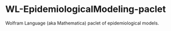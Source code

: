 # WL-EpidemiologicalModeling-paclet
Wolfram Language (aka Mathematica) paclet of epidemiological models.
